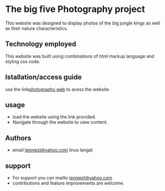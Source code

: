 # The big five Photography project
This website was designed to display photos of the big jungle kings as well as their nature characteristics.
## Technology employed
This website was built using combinations of html markup language and styling css code.
## Istallation/access guide
use the link[photography web](https://lenus254.github.io/Favourite-photography-/) to acess the website.
## usage
* load the website using the link provided.
* Navigate through the website to view content.
## Authors
* email lenniezl@yahoo.com
linus langat
## support
* For support you can
mailto lenniezl@yahoo.com
* contributions and feature improvements are welcome.


